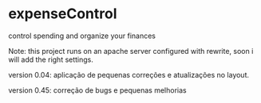 # expenseControl
control spending and organize your finances

Note: this project runs on an apache server configured with rewrite, soon i will add the right settings.

version 0.04: aplicação de pequenas correções e atualizações no layout.

version 0.45: correção de bugs e pequenas melhorias